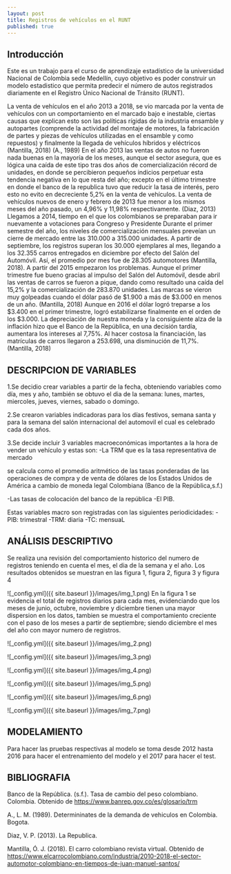 ```yaml
---
layout: post
title: Registros de vehículos en el RUNT
published: true
---
```

## Introducción
Este es un trabajo para el curso de aprendizaje estadístico de la universidad Nacional de Colombia sede Medellín, cuyo objetivo es poder construir un modelo estadistico que permita predecir el número de autos registrados diariamente en el Registro Único Nacional de Tránsito (RUNT).

La venta de vehículos en el año 2013 a 2018, se vio marcada por la venta de vehículos con un comportamiento en el marcado bajo e inestable, ciertas causas que explican esto son las políticas rígidas de la industria ensamble y autopartes (comprende la actividad del montaje de motores, la fabricación de partes y piezas de vehículos utilizadas en el ensamble y como repuestos) y finalmente la llegada de vehículos híbridos y eléctricos (Mantilla, 2018) (A., 1989)
En el año 2013 las ventas de autos no fueron nada buenas en la mayoría de los meses, aunque el sector asegura, que es lógica una caída de este tipo tras dos años de comercialización récord de unidades, en donde se percibieron pequeños indicios perpetuar esta tendencia negativa en lo que resta del año; excepto en el último trimestre en donde el banco de la republica tuvo que reducir la tasa de interés, pero esto no evito en decreciente 5,2% en la venta de vehículos. La venta de vehículos nuevos de enero y febrero de 2013 fue menor a los mismos meses del año pasado, un 4,96% y 11,98% respectivamente. (Diaz, 2013)
Llegamos a 2014, tiempo en el que los colombianos se preparaban para ir nuevamente a votaciones para Congreso y Presidente Durante el primer semestre del año, los niveles de comercialización mensuales preveían un cierre de mercado entre las 310.000 a 315.000 unidades. A partir de septiembre, los registros superan los 30.000 ejemplares al mes, llegando a los 32.355 carros entregados en diciembre por efecto del Salón del Automóvil. Así, el promedio por mes fue de 28.305 automotores (Mantilla, 2018). 
A partir del 2015 empezaron los problemas. Aunque el primer trimestre fue bueno gracias al impulso del Salón del Automóvil, desde abril las ventas de carros se fueron a pique, dando como resultado una caída del 15,2% y la comercialización de 283.870 unidades. Las marcas se vieron muy golpeadas cuando el dólar pasó de $1.900 a más de $3.000 en menos de un año. (Mantilla, 2018)
Aunque en 2016 el dólar logró treparse a los $3.400 en el primer trimestre, logró estabilizarse finalmente en el orden de los $3.000. La depreciación de nuestra moneda y la consiguiente alza de la inflación hizo que el Banco de la República, en una decisión tardía, aumentara los intereses al 7,75%. Al hacer costosa la financiación, las matrículas de carros llegaron a 253.698, una disminución de 11,7%. (Mantilla, 2018)




## DESCRIPCION DE VARIABLES
1.Se decidio crear variables a partir de la fecha, obteniendo variables como día, mes y año, también se obtuvo el dia de la semana: lunes, martes, miercoles, jueves, viernes, sabado o domingo.

2.Se crearon variables indicadoras para los días festivos, semana santa y para la semana del salón internacional del automovil el cual es celebrado cada dos años. 

3.Se decide incluir 3 variables macroeconómicas importantes a la hora de vender un vehículo y estas son: 
-La TRM que es la tasa representativa de mercado

se calcula como el promedio aritmético de las tasas ponderadas de las operaciones de compra y de venta de dólares de los Estados Unidos de América a cambio de moneda legal Colombiana (Banco de la República,s.f.)

-Las tasas de colocación del banco de la república
-El PIB.

Estas variables macro son registradas con las siguientes periodicidades:
 -PIB: trimestral
 -TRM: diaria
 -TC: mensuaL



## ANÁLISIS DESCRIPTIVO
Se realiza una revisión del comportamiento historico del numero de registros teniendo en cuenta el mes, el dia de la semana y el año. Los resultados obtenidos se muestran en las figura 1, figura 2, figura 3 y figura 4

![_config.yml]({{ site.baseurl }}/images/img_1.png)
En la figura 1 se evidencia el total de registros diarios para cada mes, evidenciando que los meses de junio, octubre, noviembre y diciembre tienen una mayor dispersion en los datos, tambien se muestra el comportamiento creciente con el paso de los meses a partir de septiembre; siendo diciembre el mes del año con mayor numero de registros.

![_config.yml]({{ site.baseurl }}/images/img_2.png)

![_config.yml]({{ site.baseurl }}/images/img_3.png)

![_config.yml]({{ site.baseurl }}/images/img_4.png)

![_config.yml]({{ site.baseurl }}/images/img_5.png)

![_config.yml]({{ site.baseurl }}/images/img_6.png)

![_config.yml]({{ site.baseurl }}/images/img_7.png)


## MODELAMIENTO
Para hacer las pruebas respectivas al modelo se toma desde 2012 hasta 2016 para hacer el entrenamiento del modelo y el 2017 para hacer el test.


## BIBLIOGRAFIA
Banco de la República. (s.f.). Tasa de cambio del peso colombiano. Colombia. Obtenido de https://www.banrep.gov.co/es/glosario/trm

A., L. M. (1989). Determininates de la demanda de vehiculos en Colombia. Bogota.

Diaz, V. P. (2013). La Republica. 

Mantilla, Ó. J. (2018). El carro colombiano revista virtual. Obtenido de https://www.elcarrocolombiano.com/industria/2010-2018-el-sector-automotor-colombiano-en-tiempos-de-juan-manuel-santos/



